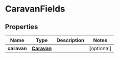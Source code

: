 
# CaravanFields

## Properties
Name | Type | Description | Notes
------------ | ------------- | ------------- | -------------
**caravan** | [**Caravan**](Caravan.md) |  |  [optional]



